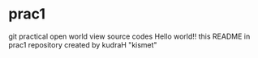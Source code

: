 # prac1
git practical open world view source codes
Hello world!! this README in prac1 repository created by kudraH "kismet"
